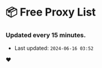 # :package: Free Proxy List
### Updated every 15 minutes.

- Last updated: `2024-06-16 03:52`

:heart:
